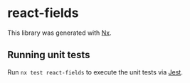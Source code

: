 # react-fields

This library was generated with [Nx](https://nx.dev).

## Running unit tests

Run `nx test react-fields` to execute the unit tests via [Jest](https://jestjs.io).
